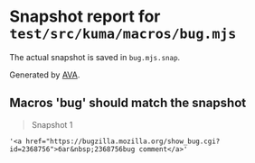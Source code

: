 # Snapshot report for `test/src/kuma/macros/bug.mjs`

The actual snapshot is saved in `bug.mjs.snap`.

Generated by [AVA](https://avajs.dev).

## Macros 'bug' should match the snapshot

> Snapshot 1

    '<a href="https://bugzilla.mozilla.org/show_bug.cgi?id=2368756">баг&nbsp;2368756bug comment</a>'
